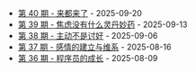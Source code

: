 * [第 40 期 - 来都来了](https://myzara.vercel.app/posts/40-来都来了) - 2025-09-20
* [第 39 期 - 焦虑没有什么灵丹妙药](https://myzara.vercel.app/posts/39-焦虑没有什么灵丹妙药) - 2025-09-13
* [第 38 期 - 主动不是讨好](https://myzara.vercel.app/posts/38-主动不是讨好) - 2025-09-06
* [第 37 期 - 感情的建立与维系](https://myzara.vercel.app/posts/37-感情的建立与维系) - 2025-08-16
* [第 36 期 - 程序员的成长](https://myzara.vercel.app/posts/36-程序员的成长) - 2025-08-09
